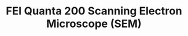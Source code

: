 ---
style: style4
image_path: images/SEM.jpeg
link_path: portfolio_posts/sem.html 
title: FEI Quanta 200 Scanning Electron Microscope (SEM)
caption: FEI Quanta 200 Scanning Electron Microscope maintenance (filament, gauge) and electron beam lithography procedure including DesignCAD and NPGS
---